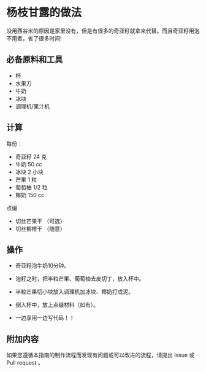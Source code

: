 # 杨枝甘露的做法

没用西谷米的原因是家里没有，但是有很多的奇亚籽就拿来代替。而且奇亚籽用泡不用煮，省了很多时间!



## 必备原料和工具
- 杯
- 水果刀
- 牛奶
- 冰块
- 调理机/果汁机

## 计算
每份：
- 奇亚籽 24 克
- 牛奶 50 cc
- 冰块 2 小块
- 芒果 1 粒
- 葡萄柚 1/2 粒
- 椰奶 150 cc

点缀
- 切丝芒果干 （可选）
- 切丝柳橙干 （随意）

## 操作
- 奇亚籽泡牛奶10分钟。

- 泡籽之时，把半粒芒果、葡萄柚去皮切丁，放入杯中。

- 半粒芒果切小块放入调理机加冰块、椰奶打成泥。

- 倒入杯中，放上点缀材料（如有）。

- 一边享用一边写代码！！


## 附加内容

如果您遵循本指南的制作流程而发现有问题或可以改进的流程，请提出 Issue 或 Pull request 。



